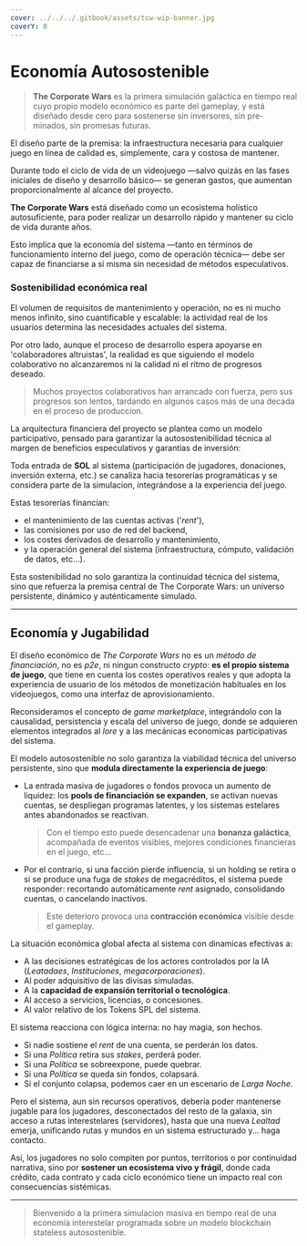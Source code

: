 ```yaml
---
cover: ../../../.gitbook/assets/tcw-wip-banner.jpg
coverY: 0
---
```


# Economía Autosostenible

> **The Corporate Wars** es la primera simulación galáctica en tiempo real cuyo propio modelo económico es parte del gameplay, y está diseñado desde cero para sostenerse sin inversores, sin pre-minados, sin promesas futuras.

El diseño parte de la premisa: la infraestructura necesaria para cualquier juego en línea de calidad es, simplemente, cara y costosa de mantener.

Durante todo el ciclo de vida de un videojuego —salvo quizás en las fases iniciales de diseño y desarrollo básico— se generan gastos, que aumentan proporcionalmente al alcance del proyecto.

**The Corporate Wars** está diseñado como un ecosistema holístico autosuficiente, para poder realizar un desarrollo rápido y mantener su ciclo de vida durante años.

Esto implica que la economía del sistema —tanto en términos de funcionamiento interno del juego, como de operación técnica— debe ser capaz de financiarse a sí misma sin necesidad de métodos especulativos.

### Sostenibilidad económica real

El volumen de requisitos de mantenimiento y operación, no es ni mucho menos infinito, sino cuantificable y escalable: la actividad real de los usuarios determina las necesidades actuales del sistema.

Por otro lado, aunque el proceso de desarrollo espera apoyarse en 'colaboradores altruistas', la realidad es que siguiendo el modelo colaborativo no alcanzaremos ni la calidad ni el ritmo de progresos deseado.

> Muchos proyectos colaborativos han arrancado con fuerza, pero sus progresos son lentos, tardando en algunos casos más de una decada en el proceso de produccion.

La arquitectura financiera del proyecto se plantea como un modelo participativo, pensado para garantizar la autosostenibilidad técnica al margen de beneficios especulativos y garantías de inversión:

Toda entrada de **SOL** al sistema (participación de jugadores, donaciones, inversión externa, etc.) se canaliza hacia tesorerías programáticas y se considera parte de la simulacion, integrándose a la experiencia del juego.

Estas tesorerías financian:

- el mantenimiento de las cuentas activas ('_rent_'),
- las comisiones por uso de red del backend,
- los costes derivados de desarrollo y mantenimiento,
- y la operación general del sistema (infraestructura, cómputo, validación de datos, etc...).

Esta sostenibilidad no solo garantiza la continuidad técnica del sistema, sino que refuerza la premisa central de The Corporate Wars: un universo persistente, dinámico y auténticamente simulado.

***

## Economía y Jugabilidad

El diseño económico de *The Corporate Wars* no es un _método de financiación_, no es _p2e_, ni ningun constructo _crypto_: **es el propio sistema de juego**, que tiene en cuenta los costes operativos reales y que adopta la experiencia de usuario de los métodos de monetización habituales en los videojuegos, como una interfaz de aprovisionamiento.

Reconsideramos el concepto de _game marketplace_, integrándolo con la causalidad, persistencia y escala del universo de juego, donde se adquieren elementos integrados al _lore_ y a las mecánicas economicas participativas del sistema.

El modelo autosostenible no solo garantiza la viabilidad técnica del universo persistente, sino que **modula directamente la experiencia de juego**:

- La entrada masiva de jugadores o fondos provoca un aumento de liquidez: los **pools de financiación se expanden**, se activan nuevas cuentas, se despliegan programas latentes, y los sistemas estelares antes abandonados se reactivan.
  > Con el tiempo esto puede desencadenar una **bonanza galáctica**, acompañada de eventos visibles, mejores condiciones financieras en el juego, etc... 
- Por el contrario, si una facción pierde influencia, si un holding se retira o si se produce una fuga de _stakes_ de megacréditos, el sistema puede responder: recortando automáticamente _rent_ asignado, consolidando cuentas, o cancelando inactivos.
  > Este deterioro provoca una **contracción económica** visible desde el gameplay.

La situación económica global afecta al sistema con dinamicas efectivas a:

- A las decisiones estratégicas de los actores controlados por la IA (_Leatadaes_, _Instituciones_, _megacorporaciones_).
- Al poder adquisitivo de las divisas simuladas.
- A la **capacidad de expansión territorial o tecnológica**.
- Al acceso a servicios, licencias, o concesiones.
- Al valor relativo de los Tokens SPL del sistema.
 
El sistema reacciona con lógica interna: no hay magia, son hechos.

- Si nadie sostiene el _rent_ de una cuenta, se perderán los datos.
- Si una _Política_ retira sus _stakes_, perderá poder.
- Si una _Política_ se sobreexpone, puede quebrar.
- Si una _Política_ se queda sin fondos, colapsará.
- Si el conjunto colapsa, podemos caer en un escenario de _Larga Noche_.

Pero el sistema, aun sin recursos operativos, debería poder mantenerse jugable para los jugadores, desconectados del resto de la galaxia, sin acceso a rutas interestelares (servidores), hasta que una nueva _Lealtad_ emerja, unificando rutas y mundos en un sistema estructurado y... haga contacto.

Así, los jugadores no solo compiten por puntos, territorios o por continuidad narrativa, sino por **sostener un ecosistema vivo y frágil**, donde cada crédito, cada contrato y cada ciclo económico tiene un impacto real con consecuencias sistémicas.

***

> Bienvenido a la primera simulacion masiva en tiempo real de una economía interestelar programada sobre un modelo blockchain stateless autosostenible.
